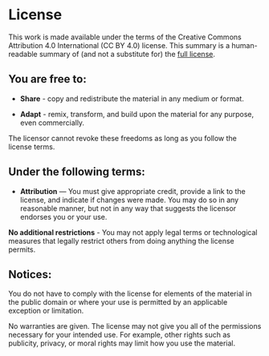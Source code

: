# License

This work is made available under the terms of the Creative Commons Attribution 4.0 International (CC BY 4.0) license.
This summary is a human-readable summary of (and not a substitute for) the [full license](https://creativecommons.org/licenses/by/4.0/legalcode).

## You are free to:

* **Share** - copy and redistribute the material in any medium or format.

* **Adapt** - remix, transform, and build upon the material for any purpose, even commercially. 

The licensor cannot revoke these freedoms as long as you follow the license terms.

## Under the following terms:

* **Attribution** — You must give appropriate credit, provide a link to the license, and indicate if changes were made. You may do so in any reasonable manner, but not in any way that suggests the licensor endorses you or your use. 

**No additional restrictions** - You may not apply legal terms or technological measures that legally restrict others from doing anything the license permits.

## Notices:

You do not have to comply with the license for elements of the material in the public domain or where your use is permitted by an applicable exception or limitation.

No warranties are given. The license may not give you all of the permissions necessary for your intended use. For example, other rights such as publicity, privacy, or moral rights may limit how you use the material.
